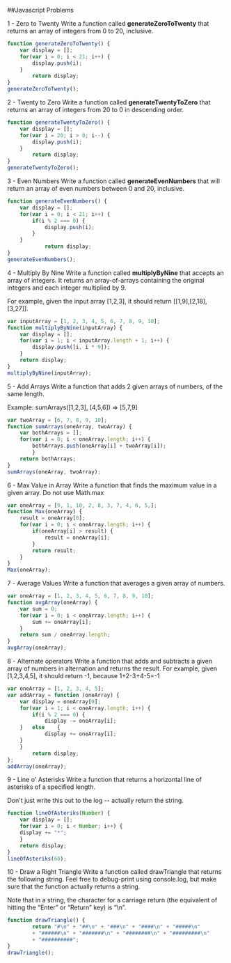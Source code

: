 ##Javascript Problems

1 - Zero to Twenty
Write a function called **generateZeroToTwenty** that returns an array of integers from 0 to 20, inclusive.

~~~javascript
function generateZeroToTwenty() {
	var display = [];
	for(var i = 0; i < 21; i++) {
		display.push(i);
	}
		return display;
}
generateZeroToTwenty();
~~~
2 - Twenty to Zero
Write a function called **generateTwentyToZero** that returns an array of integers from 20 to 0 in descending order.

~~~javascript
function generateTwentyToZero() {
	var display = [];
	for(var i = 20; i > 0; i--) {
		display.push(i);
	}
		return display;
}
generateTwentyToZero();
~~~
3 - Even Numbers
Write a function called **generateEvenNumbers** that will return an array of even numbers between 0 and 20, inclusive.

~~~javascript
function generateEvenNumbers() {
	var display = [];
	for(var i = 0; i < 21; i++) {
		if(i % 2 === 0) {
			display.push(i);
		}
	}
			return display;	
}
generateEvenNumbers();
~~~
4 - Multiply By Nine
Write a function called **multiplyByNine** that accepts an array of integers. It returns an array-of-arrays containing the original integers and each integer multiplied by 9.

For example, given the input array [1,2,3], 
it should return [[1,9],[2,18],[3,27]].

~~~javascript
var inputArray = [1, 2, 3, 4, 5, 6, 7, 8, 9, 10];
function multiplyByNine(inputArray) {
    var display = [];
    for(var i = 1; i < inputArray.length + 1; i++) {
        display.push([i, i * 9]);
    }
    return display;
}
multiplyByNine(inputArray);
~~~
5 - Add Arrays
Write a function that adds 2 given arrays of numbers, of the same length.

Example: sumArrays([1,2,3], [4,5,6]) ⇒ [5,7,9]

~~~javascript
var twoArray = [6, 7, 8, 9, 10];
function sumArrays(oneArray, twoArray) {
	var bothArrays = [];
    for(var i = 0; i < oneArray.length; i++) {
        bothArrays.push(oneArray[i] + twoArray[i]);
        }
    return bothArrays;
}
sumArrays(oneArray, twoArray);
~~~
6 - Max Value in Array
Write a function that finds the maximum value in a given array. Do not use Math.max

~~~javascript
var oneArray = [9, 1, 10, 2, 8, 3, 7, 4, 6, 5,];
function Max(oneArray) {
	result = oneArray[0];
    for(var i = 0; i < oneArray.length; i++) {
    	if(oneArray[i] > result) {
    		result = oneArray[i];
        }
    	return result;
	}
}
Max(oneArray);
~~~
7 - Average Values
Write a function that averages a given array of numbers.

~~~javascript
var oneArray = [1, 2, 3, 4, 5, 6, 7, 8, 9, 10];
function avgArray(oneArray) {
    var sum = 0;
    for(var i = 0; i < oneArray.length; i++) {
        sum += oneArray[i];
    }
    return sum / oneArray.length;
}
avgArray(oneArray);
~~~
8 - Alternate operators
Write a function that adds and subtracts a given array of numbers in alternation and returns the result. For example, given [1,2,3,4,5], it should return -1, because 1+2-3+4-5=-1

~~~javascript
var oneArray = [1, 2, 3, 4, 5];
var addArray = function (oneArray) {
    var display = oneArray[0];
    for(var i = 1; i < oneArray.length; i++) {
        if(i % 2 === 0) {
        	display -= oneArray[i];
    }	else	{
    		display += oneArray[i];
    }
    }
    	return display;
};
addArray(oneArray);
~~~
9 - Line o' Asterisks
Write a function that returns a horizontal line of asterisks of a specified length.

Don't just write this out to the log -- actually return the string.

~~~javascript
function lineOfAsteriks(Number) {
	var display = [];
    for(var i = 0; i < Number; i++) {
    display += "*";
    }
    return display;
}
lineOfAsteriks(60);
~~~
10 - Draw a Right Triangle
Write a function called drawTriangle that returns the following string. Feel free to debug-print using console.log, but make sure that the function actually returns a string. 

Note that in a string, the character for a carriage return (the equivalent of hitting the “Enter” or “Return” key) is “\n”.

~~~javascript
function drawTriangle() {
    	return "#\n" + "##\n" + "###\n" + "####\n" + "#####\n" 
    	+ "######\n" + "#######\n" + "########\n" + "#########\n" 
    	+ "##########";
}
drawTriangle();
~~~
